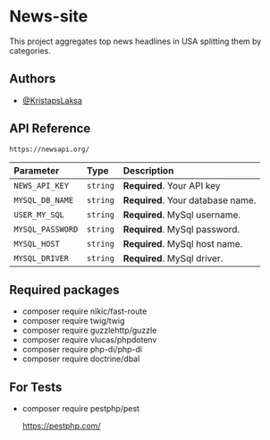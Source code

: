 # News-site

This project  aggregates top news headlines in USA splitting them by categories.


## Authors

- [@KristapsLaksa](https://github.com/KristapsLaksa)



## API Reference


```http
https://newsapi.org/
```

| Parameter | Type     | Description                       |
| :-------- | :------- |:----------------------------------|
| `NEWS_API_KEY` | `string` | **Required**. Your API key        |
| `MYSQL_DB_NAME` | `string` | **Required**. Your database name. |
| `USER_MY_SQL` | `string` | **Required**. MySql username.     |
| `MYSQL_PASSWORD` | `string` | **Required**. MySql password.     |
| `MYSQL_HOST` | `string` | **Required**. MySql host name.    |
| `MYSQL_DRIVER` | `string` | **Required**. MySql driver.       |

## Required packages

- composer require nikic/fast-route
-   composer require twig/twig
-  composer require guzzlehttp/guzzle
-  composer require vlucas/phpdotenv
-  composer require php-di/php-di
- composer require doctrine/dbal


## For Tests

- composer require pestphp/pest

  https://pestphp.com/
